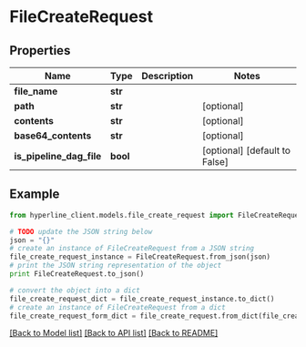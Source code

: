 # FileCreateRequest


## Properties
Name | Type | Description | Notes
------------ | ------------- | ------------- | -------------
**file_name** | **str** |  | 
**path** | **str** |  | [optional] 
**contents** | **str** |  | [optional] 
**base64_contents** | **str** |  | [optional] 
**is_pipeline_dag_file** | **bool** |  | [optional] [default to False]

## Example

```python
from hyperline_client.models.file_create_request import FileCreateRequest

# TODO update the JSON string below
json = "{}"
# create an instance of FileCreateRequest from a JSON string
file_create_request_instance = FileCreateRequest.from_json(json)
# print the JSON string representation of the object
print FileCreateRequest.to_json()

# convert the object into a dict
file_create_request_dict = file_create_request_instance.to_dict()
# create an instance of FileCreateRequest from a dict
file_create_request_form_dict = file_create_request.from_dict(file_create_request_dict)
```
[[Back to Model list]](../README.md#documentation-for-models) [[Back to API list]](../README.md#documentation-for-api-endpoints) [[Back to README]](../README.md)


